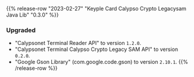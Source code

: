 {{% release-row "2023-02-27" "Keyple Card Calypso Crypto Legacysam Java Lib" "0.3.0" %}} 
### Upgraded
- "Calypsonet Terminal Reader API" to version `1.2.0`.
- "Calypsonet Terminal Calypso Crypto Legacy SAM API" to version `0.2.0`.
- "Google Gson Library" (com.google.code.gson) to version `2.10.1`.
{{% /release-row %}}
